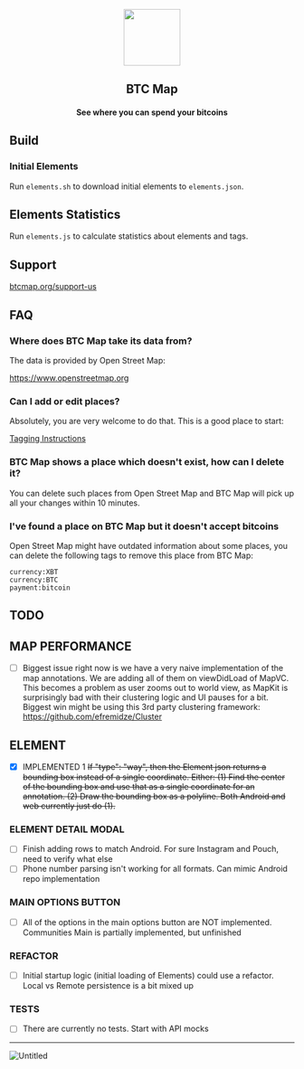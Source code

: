 <p align="center"><img src="https://github.com/bubelov/btcmap-android/blob/master/fastlane/metadata/android/en-US/images/icon.png" width="100"></p> 
<h2 align="center"><b>BTC Map</b></h2>
<h4 align="center">See where you can spend your bitcoins</h4>

## Build

### Initial Elements

Run `elements.sh` to download initial elements to `elements.json`.

## Elements Statistics

Run `elements.js` to calculate statistics about elements and tags.

## Support

[btcmap.org/support-us](https://btcmap.org/support-us)

## FAQ

### Where does BTC Map take its data from?

The data is provided by Open Street Map:

https://www.openstreetmap.org

### Can I add or edit places?

Absolutely, you are very welcome to do that. This is a good place to start: 

[Tagging Instructions](https://github.com/teambtcmap/btcmap-data/wiki/Tagging-Instructions)

### BTC Map shows a place which doesn't exist, how can I delete it?

You can delete such places from Open Street Map and BTC Map will pick up all your changes within 10 minutes.

### I've found a place on BTC Map but it doesn't accept bitcoins

Open Street Map might have outdated information about some places, you can delete the following tags to remove this place from BTC Map:

```
currency:XBT
currency:BTC
payment:bitcoin
```

## TODO

## MAP PERFORMANCE
- [ ] Biggest issue right now is we have a very naive implementation of the map annotations. We are adding all of them on viewDidLoad of MapVC. This becomes a problem as user zooms out to world view, as MapKit is surprisingly bad with their clustering logic and UI pauses for a bit. Biggest win might be using this 3rd party clustering framework: https://github.com/efremidze/Cluster

## ELEMENT
- [X] IMPLEMENTED 1 ~~If "type": "way", then the Element json returns a bounding box instead of a single coordinate. 
Either:
(1) Find the center of the bounding box and use that as a single coordinate for an annotation.
(2) Draw the bounding box as a polyline. Both Android and web currently just do (1).~~


### ELEMENT DETAIL MODAL
- [ ] Finish adding rows to match Android. For sure Instagram and Pouch, need to verify what else
- [ ] Phone number parsing isn't working for all formats. Can mimic Android repo implementation

### MAIN OPTIONS BUTTON
- [ ] All of the options in the main options button are NOT implemented. Communities Main is partially implemented, but unfinished

### REFACTOR
- [ ] Initial startup logic (initial loading of Elements) could use a refactor. Local vs Remote persistence is a bit mixed up

### TESTS
- [ ] There are currently no tests. Start with API mocks

---

![Untitled](https://user-images.githubusercontent.com/85003930/194117128-2f96bafd-2379-407a-a584-6c03396a42cc.png)
